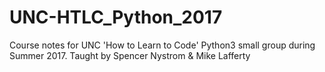 # UNC-HTLC_Python_2017
Course notes for UNC 'How to Learn to Code' Python3 small group during Summer 2017. Taught by Spencer Nystrom &amp; Mike Lafferty
